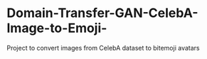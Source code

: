 # Domain-Transfer-GAN-CelebA-Image-to-Emoji-
Project to convert images from CelebA dataset to bitemoji avatars
